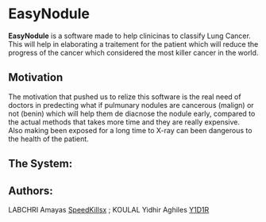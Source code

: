 # **EasyNodule**
**EasyNodule** is a software made to help clinicinas to classify Lung Cancer. This will help in elaborating a traitement for the patient which will reduce the progress of the cancer which considered the most killer cancer in the world.
## **Motivation**
The motivation that pushed us to relize this software is the real need of doctors in predecting what if pulmunary nodules are cancerous (malign) or not (benin) which will help them de diacnose the nodule early, compared to the actual methods that takes more time and they are really expensive.\
Also making been exposed for a long time to X-ray can been dangerous to the health of the patient.
## **The System**:

## **Authors**:
LABCHRI Amayas [SpeedKillsx](https://github.com/SpeedKillsx) ;
KOULAL Yidhir Aghiles [Y1D1R](https://github.com/Y1D1R)



